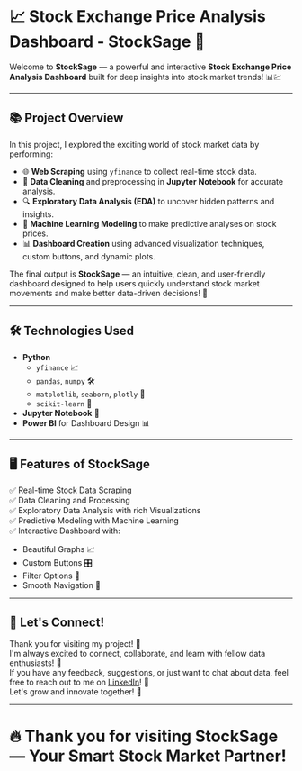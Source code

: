# 📈 Stock Exchange Price Analysis Dashboard - **StockSage** 🚀

Welcome to **StockSage** — a powerful and interactive **Stock Exchange Price Analysis Dashboard** built for deep insights into stock market trends! 📊💹

---

## 📚 Project Overview

In this project, I explored the exciting world of stock market data by performing:

- 🌐 **Web Scraping** using `yfinance` to collect real-time stock data.
- 🧹 **Data Cleaning** and preprocessing in **Jupyter Notebook** for accurate analysis.
- 🔍 **Exploratory Data Analysis (EDA)** to uncover hidden patterns and insights.
- 🤖 **Machine Learning Modeling** to make predictive analyses on stock prices.
- 📊 **Dashboard Creation** using advanced visualization techniques, custom buttons, and dynamic plots.

The final output is **StockSage** — an intuitive, clean, and user-friendly dashboard designed to help users quickly understand stock market movements and make better data-driven decisions! 🚀

---

## 🛠️ Technologies Used

- **Python**
  - `yfinance` 📈
  - `pandas`, `numpy` 🛠️
  - `matplotlib`, `seaborn`, `plotly` 🎨
  - `scikit-learn` 🤖
- **Jupyter Notebook** 📓
- **Power BI** for Dashboard Design 📊

---

## 🖥️ Features of StockSage

✅ Real-time Stock Data Scraping  
✅ Data Cleaning and Processing  
✅ Exploratory Data Analysis with rich Visualizations  
✅ Predictive Modeling with Machine Learning  
✅ Interactive Dashboard with:
- Beautiful Graphs 📈
- Custom Buttons 🎛️
- Filter Options 🎯
- Smooth Navigation 🧭

---

## 🙌 Let's Connect!

Thank you for visiting my project! 💬  
I'm always excited to connect, collaborate, and learn with fellow data enthusiasts! 🚀  
If you have any feedback, suggestions, or just want to chat about data, feel free to reach out to me on [LinkedIn](your-linkedin-link)! 🤝  
Let's grow and innovate together! 🌟

---

# 🔥 Thank you for visiting **StockSage** — Your Smart Stock Market Partner!

